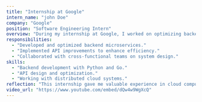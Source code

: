 ```yaml
---
title: "Internship at Google"
intern_name: "john Doe"
company: "Google"
position: "Software Engineering Intern"
overview: "During my internship at Google, I worked on optimizing backend services for Google Cloud Platform. I gained experience with distributed systems, APIs, and large-scale data processing."
responsibilities:
  - "Developed and optimized backend microservices."
  - "Implemented API improvements to enhance efficiency."
  - "Collaborated with cross-functional teams on system design."
skills:
  - "Backend development with Python and Go."
  - "API design and optimization."
  - "Working with distributed cloud systems."
reflection: "This internship gave me valuable experience in cloud computing and software development. The mentorship and team collaboration helped me grow significantly as a developer."
video_url: "https://www.youtube.com/embed/dQw4w9WgXcQ"
---
```

